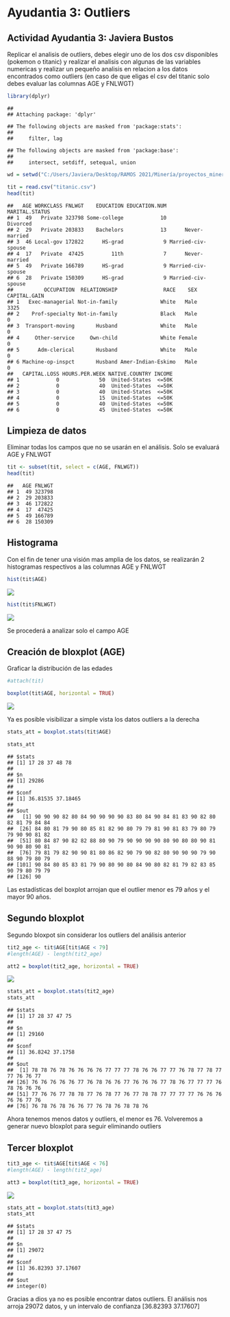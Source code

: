 Ayudantia 3: Outliers
================

## Actividad Ayudantia 3: Javiera Bustos

Replicar el analisis de outliers, debes elegir uno de los dos csv
disponibles (pokemon o titanic) y realizar el analisis con algunas de
las variables numericas y realizar un pequeño analisis en relacion a los
datos encontrados como outliers (en caso de que eligas el csv del
titanic solo debes evaluar las columnas AGE y FNLWGT)

``` r
library(dplyr)
```

    ## 
    ## Attaching package: 'dplyr'

    ## The following objects are masked from 'package:stats':
    ## 
    ##     filter, lag

    ## The following objects are masked from 'package:base':
    ## 
    ##     intersect, setdiff, setequal, union

``` r
wd = setwd("C:/Users/Javiera/Desktop/RAMOS 2021/Minería/proyectos_mineria/Actividad_A3")

tit = read.csv("titanic.csv")
head(tit)
```

    ##   AGE WORKCLASS FNLWGT    EDUCATION EDUCATION.NUM     MARITAL.STATUS
    ## 1  49   Private 323798 Some-college            10           Divorced
    ## 2  29   Private 203833    Bachelors            13      Never-married
    ## 3  46 Local-gov 172822      HS-grad             9 Married-civ-spouse
    ## 4  17   Private  47425         11th             7      Never-married
    ## 5  49   Private 166789      HS-grad             9 Married-civ-spouse
    ## 6  28   Private 150309      HS-grad             9 Married-civ-spouse
    ##          OCCUPATION  RELATIONSHIP               RACE    SEX CAPITAL.GAIN
    ## 1   Exec-managerial Not-in-family              White   Male         3325
    ## 2    Prof-specialty Not-in-family              Black   Male            0
    ## 3  Transport-moving       Husband              White   Male            0
    ## 4     Other-service     Own-child              White Female            0
    ## 5      Adm-clerical       Husband              White   Male            0
    ## 6 Machine-op-inspct       Husband Amer-Indian-Eskimo   Male            0
    ##   CAPITAL.LOSS HOURS.PER.WEEK NATIVE.COUNTRY INCOME
    ## 1            0             50  United-States  <=50K
    ## 2            0             40  United-States  <=50K
    ## 3            0             40  United-States  <=50K
    ## 4            0             15  United-States  <=50K
    ## 5            0             40  United-States  <=50K
    ## 6            0             45  United-States  <=50K

## Limpieza de datos

Eliminar todas los campos que no se usarán en el análisis. Solo se
evaluará AGE y FNLWGT

``` r
tit <- subset(tit, select = c(AGE, FNLWGT))
head(tit)
```

    ##   AGE FNLWGT
    ## 1  49 323798
    ## 2  29 203833
    ## 3  46 172822
    ## 4  17  47425
    ## 5  49 166789
    ## 6  28 150309

## Histograma

Con el fin de tener una visión mas amplia de los datos, se realizarán 2
histogramas respectivos a las columnas AGE y FNLWGT

``` r
hist(tit$AGE)
```

![](Ayudantia-3_files/figure-gfm/unnamed-chunk-2-1.png)<!-- -->

``` r
hist(tit$FNLWGT)
```

![](Ayudantia-3_files/figure-gfm/unnamed-chunk-2-2.png)<!-- -->

Se procederá a analizar solo el campo AGE

## Creación de bloxplot (AGE)

Graficar la distribución de las edades

``` r
#attach(tit)

boxplot(tit$AGE, horizontal = TRUE)
```

![](Ayudantia-3_files/figure-gfm/boxplot-1.png)<!-- -->

Ya es posible visibilizar a simple vista los datos outliers a la derecha

``` r
stats_att = boxplot.stats(tit$AGE)

stats_att
```

    ## $stats
    ## [1] 17 28 37 48 78
    ## 
    ## $n
    ## [1] 29286
    ## 
    ## $conf
    ## [1] 36.81535 37.18465
    ## 
    ## $out
    ##   [1] 90 90 90 82 80 84 90 90 90 90 83 80 84 90 84 81 83 90 82 80 82 81 79 84 84
    ##  [26] 84 80 81 79 90 80 85 81 82 90 80 79 79 81 90 81 83 79 80 79 79 90 90 81 82
    ##  [51] 80 84 87 90 82 82 88 80 90 79 90 90 90 90 80 90 80 80 90 81 90 90 80 90 81
    ##  [76] 79 81 79 82 90 90 81 80 86 82 90 79 90 82 80 90 90 90 79 90 88 90 79 80 79
    ## [101] 90 84 80 85 83 81 79 90 80 90 80 84 90 80 82 81 79 82 83 85 90 79 80 79 79
    ## [126] 90

Las estadísticas del boxplot arrojan que el outlier menor es 79 años y
el mayor 90 años.

## Segundo bloxplot

Segundo bloxpot sin considerar los outliers del análisis anterior

``` r
tit2_age <- tit$AGE[tit$AGE < 79]
#length(AGE) - length(tit2_age)

att2 = boxplot(tit2_age, horizontal = TRUE)
```

![](Ayudantia-3_files/figure-gfm/unnamed-chunk-4-1.png)<!-- -->

``` r
stats_att = boxplot.stats(tit2_age)
stats_att
```

    ## $stats
    ## [1] 17 28 37 47 75
    ## 
    ## $n
    ## [1] 29160
    ## 
    ## $conf
    ## [1] 36.8242 37.1758
    ## 
    ## $out
    ##  [1] 78 78 76 78 76 76 76 76 77 77 77 78 76 76 77 77 76 78 77 78 77 77 76 76 77
    ## [26] 76 76 76 76 76 77 76 78 76 76 77 76 76 76 77 78 76 77 77 77 76 78 76 76 76
    ## [51] 77 76 76 77 78 78 77 76 78 77 76 77 78 78 77 77 77 77 76 76 76 76 76 77 76
    ## [76] 76 78 76 78 76 76 77 76 78 76 78 78 76

Ahora tenemos menos datos y outliers, el menor es 76. Volveremos a
generar nuevo bloxplot para seguir eliminando outliers

## Tercer bloxplot

``` r
tit3_age <- tit$AGE[tit$AGE < 76]
#length(AGE) - length(tit2_age)

att3 = boxplot(tit3_age, horizontal = TRUE)
```

![](Ayudantia-3_files/figure-gfm/unnamed-chunk-5-1.png)<!-- -->

``` r
stats_att = boxplot.stats(tit3_age)
stats_att
```

    ## $stats
    ## [1] 17 28 37 47 75
    ## 
    ## $n
    ## [1] 29072
    ## 
    ## $conf
    ## [1] 36.82393 37.17607
    ## 
    ## $out
    ## integer(0)

Gracias a dios ya no es posible encontrar datos outliers. El análisis
nos arroja 29072 datos, y un intervalo de confianza \[36.82393
37.17607\]

